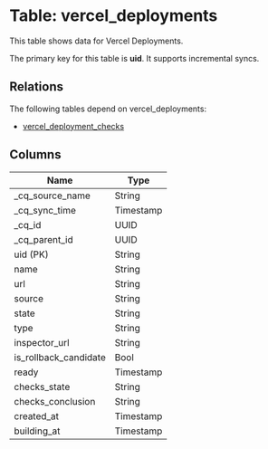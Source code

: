 # Table: vercel_deployments

This table shows data for Vercel Deployments.

The primary key for this table is **uid**.
It supports incremental syncs.
## Relations

The following tables depend on vercel_deployments:
  - [vercel_deployment_checks](vercel_deployment_checks)

## Columns

| Name          | Type          |
| ------------- | ------------- |
|_cq_source_name|String|
|_cq_sync_time|Timestamp|
|_cq_id|UUID|
|_cq_parent_id|UUID|
|uid (PK)|String|
|name|String|
|url|String|
|source|String|
|state|String|
|type|String|
|inspector_url|String|
|is_rollback_candidate|Bool|
|ready|Timestamp|
|checks_state|String|
|checks_conclusion|String|
|created_at|Timestamp|
|building_at|Timestamp|